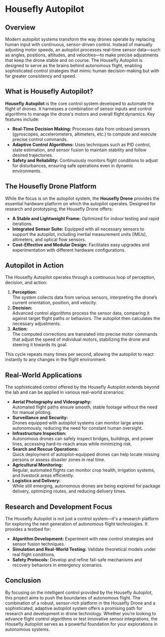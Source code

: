 # Housefly Autopilot

## Overview

Modern autopilot systems transform the way drones operate by replacing human input with continuous, sensor-driven control. Instead of manually adjusting motor speeds, an autopilot processes real-time sensor data—such as angles, positions, altitudes, and velocities—to make precise adjustments that keep the drone stable and on course. The Housefly Autopilot is designed to serve as the brains behind autonomous flight, enabling sophisticated control strategies that mimic human decision-making but with far greater consistency and speed.

## What is Housefly Autopilot?

**Housefly Autopilot** is the core control system developed to automate the flight of drones. It harnesses a combination of sensor inputs and control algorithms to manage the drone's motors and overall flight dynamics. Key features include:

- **Real-Time Decision Making:** Processes data from onboard sensors (gyroscopes, accelerometers, altimeters, etc.) to compute and execute precise control commands.
- **Adaptive Control Algorithms:** Uses techniques such as PID control, state estimation, and sensor fusion to maintain stability and follow desired trajectories.
- **Safety and Reliability:** Continuously monitors flight conditions to adjust for disturbances, ensuring safe operations even in dynamic environments.

## The Housefly Drone Platform

While the focus is on the autopilot system, the **Housefly Drone** provides the essential hardware platform on which the autopilot operates. Designed for research and prototyping, the Housefly Drone offers:

- **A Stable and Lightweight Frame:** Optimized for indoor testing and rapid iterations.
- **Integrated Sensor Suite:** Equipped with all necessary sensors to support the autopilot, including inertial measurement units (IMUs), altimeters, and optical flow sensors.
- **Cost-Effective and Modular Design:** Facilitates easy upgrades and experimentation with different hardware configurations.

## Autopilot in Action

The Housefly Autopilot operates through a continuous loop of perception, decision, and action:

1. **Perception:**  
   The system collects data from various sensors, interpreting the drone’s current orientation, position, and velocity.
2. **Decision:**  
   Advanced control algorithms process the sensor data, comparing it against target flight paths or behaviors. The autopilot then calculates the necessary adjustments.
3. **Action:**  
   The computed corrections are translated into precise motor commands that adjust the speed of individual motors, stabilizing the drone and steering it towards its goal.

This cycle repeats many times per second, allowing the autopilot to react instantly to any changes in the flight environment.

## Real-World Applications

The sophisticated control offered by the Housefly Autopilot extends beyond the lab and can be applied in various real-world scenarios:

- **Aerial Photography and Videography:**  
  Automated flight paths ensure smooth, stable footage without the need for manual piloting.
- **Surveillance and Security:**  
  Drones equipped with autopilot systems can monitor large areas autonomously, reducing the need for constant human oversight.
- **Infrastructure Inspection:**  
  Autonomous drones can safely inspect bridges, buildings, and power lines, accessing hard-to-reach areas while minimizing risk.
- **Search and Rescue Operations:**  
  Quick deployment of autopilot-equipped drones can help locate missing persons or assess disaster zones in real time.
- **Agricultural Monitoring:**  
  Regular, automated flights can monitor crop health, irrigation systems, and livestock areas efficiently.
- **Logistics and Delivery:**  
  While still emerging, autonomous drones are being explored for package delivery, optimizing routes, and reducing delivery times.

## Research and Development Focus

The Housefly Autopilot is not just a control system—it's a research platform for exploring the next generation of autonomous flight technologies. It provides a testbed for:

- **Algorithm Development:** Experiment with new control strategies and sensor fusion techniques.
- **Simulation and Real-World Testing:** Validate theoretical models under real flight conditions.
- **Safety Protocols:** Develop and refine fail-safe mechanisms and recovery behaviors in emergency scenarios.

## Conclusion

By focusing on the intelligent control provided by the Housefly Autopilot, this project aims to push the boundaries of autonomous flight. The combination of a robust, sensor-rich platform in the Housefly Drone and a sophisticated, adaptive autopilot system offers a promising path for research and development in drone technology. Whether you’re looking to advance flight control algorithms or test innovative sensor integrations, the Housefly Autopilot serves as a powerful foundation for your explorations in autonomous systems.
